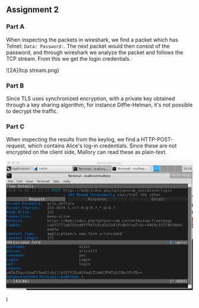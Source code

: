 ## Assignment 2

### Part A

When inspecting the packets in wireshark, we find a packet which has Telnet: `Data: Password:`. The next packet would then consist of the password, and through wireshark we analyze the packet and follows the TCP stream. From this we get the login credentials.


![2A](tcp stream.png)

### Part B

Since TLS uses synchronized encryption, with a private key obtained through a key sharing algorithm, for instance Diffie-Helman, it's not possible to decrypt the traffic.


### Part C

When inspecting the results from the keylog, we find a HTTP-POST-request, which contains Alice's log-in credentials. Since these are not encrypted on the client side, Mallory can read these as plain-text. 

![](keylog.png)



I